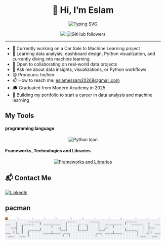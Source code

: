 <h1 align="center">👋 Hi, I’m Eslam</h1>

<div align="center">
  <a href="https://git.io/typing-svg">
    <img src="https://readme-typing-svg.demolab.com?font=Fira+Code&pause=1000&center=true&vCenter=true&width=435&lines=AI+Engineer+;CS++%26++graduated+from+Modern+Academy" alt="Typing SVG" />
  </a>
</div>

<p align="center">
  <img src="https://visitor-badge.laobi.icu/badge?page_id=Eslam20268.Eslam20268&" />
  <img alt="GitHub followers" src="https://img.shields.io/github/followers/Eslam20268">
</p>

<hr>

- 🔭 Currently working on a Car Sale to Machine Learning project  
- 🌱 Learning data analysis, dashboard design, Python visualization, and currently diving into machine learning  
- 👯 Open to collaborating on real-world data projects  
- 💬 Ask me about data insights, visualizations, or Python workflows  
- 😄 Pronouns: he/him  
- 📫 How to reach me: eslamessam20268@gmail.com  
- 🎓 Graduated from Modern Academy in 2025  
- 🚀 Building my portfolio to start a career in data analysis and machine learning
## My Tools
#### programming language
<p align="center">
  <img src="https://skillicons.dev/icons?i=python" alt="Python Icon" />
</p>

#### Frameworks, Technologies and Libraries

<div align="center">
  <a href="https://skillicons.dev">
    <img src="https://skillicons.dev/icons?i=sklearn,pandas,firebase" alt="Frameworks and Libraries"/>
  </a>
</div>

## 📬 Contact Me
[![LinkedIn](https://img.shields.io/badge/LinkedIn-Profile-blue?logo=linkedin)](https://www.linkedin.com/in/eslam0essam/)

## pacman

<picture>
  <source media="(prefers-color-scheme: dark)" srcset="https://raw.githubusercontent.com/Eslam20268/Eslam20268/output/pacman-contribution-graph-dark.svg">
  <source media="(prefers-color-scheme: light)" srcset="https://raw.githubusercontent.com/Eslam20268/Eslam20268/output/pacman-contribution-graph.svg">
  <img alt="pacman contribution graph" src="https://raw.githubusercontent.com/Eslam20268/Eslam20268/output/pacman-contribution-graph.svg">
</picture>
